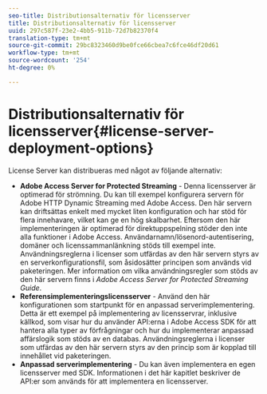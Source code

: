 ```yaml
---
seo-title: Distributionsalternativ för licensserver
title: Distributionsalternativ för licensserver
uuid: 297c587f-23e2-4bb5-911b-72d7b82370f4
translation-type: tm+mt
source-git-commit: 29bc8323460d9be0fce66cbea7c6fce46df20d61
workflow-type: tm+mt
source-wordcount: '254'
ht-degree: 0%

---
```



# Distributionsalternativ för licensserver{#license-server-deployment-options}

License Server kan distribueras med något av följande alternativ:

* **Adobe Access Server for Protected Streaming**  - Denna licensserver är optimerad för strömning. Du kan till exempel konfigurera servern för Adobe HTTP Dynamic Streaming med Adobe Access. Den här servern kan driftsättas enkelt med mycket liten konfiguration och har stöd för flera innehavare, vilket kan ge en hög skalbarhet. Eftersom den här implementeringen är optimerad för direktuppspelning stöder den inte alla funktioner i Adobe Access. Användarnamn/lösenord-autentisering, domäner och licenssammanlänkning stöds till exempel inte. Användningsreglerna i licenser som utfärdas av den här servern styrs av en serverkonfigurationsfil, som åsidosätter principen som används vid paketeringen. Mer information om vilka användningsregler som stöds av den här servern finns i *Adobe Access Server for Protected Streaming Guide*.
* **Referensimplementeringslicensserver**  - Använd den här konfigurationen som startpunkt för en anpassad serverimplementering. Detta är ett exempel på implementering av licensservrar, inklusive källkod, som visar hur du använder API:erna i Adobe Access SDK för att hantera alla typer av förfrågningar och hur du implementerar anpassad affärslogik som stöds av en databas. Användningsreglerna i licenser som utfärdas av den här servern styrs av den princip som är kopplad till innehållet vid paketeringen.
* **Anpassad serverimplementering**  - Du kan även implementera en egen licensserver med SDK. Informationen i det här kapitlet beskriver de API:er som används för att implementera en licensserver.

